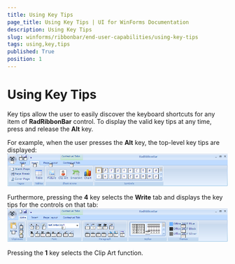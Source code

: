 ```yaml
---
title: Using Key Tips
page_title: Using Key Tips | UI for WinForms Documentation
description: Using Key Tips
slug: winforms/ribbonbar/end-user-capabilities/using-key-tips
tags: using,key,tips
published: True
position: 1
---
```


# Using Key Tips

Key tips allow the user to easily discover the keyboard shortcuts for any item of __RadRibbonBar__ control. To display the valid key tips at any time, press and release the __Alt__ key.

For example, when the user presses the __Alt__ key, the top-level key tips are displayed:<br>![ribbonbar-end-user-capabilities-using-key-tips 001](images/ribbonbar-end-user-capabilities-using-key-tips001.png)

Furthermore, pressing the __4__ key selects the __Write__ tab and displays the key tips for the controls on that tab:<br>![ribbonbar-end-user-capabilities-using-key-tips 002](images/ribbonbar-end-user-capabilities-using-key-tips002.png)

Pressing the __1__ key selects the Clip Art function.


